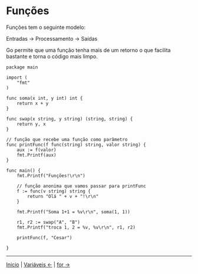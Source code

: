 # Funções

Funções tem o seguinte modelo:

Entradas -> Processamento -> Saídas

Go permite que uma função tenha mais de um retorno o que facilita bastante e torna o código mais limpo.

```
package main

import (
	"fmt"
)

func soma(x int, y int) int {
	return x + y
}

func swap(x string, y string) (string, string) {
	return y, x
}

// função que recebe uma função como parâmetro
func printFunc(f func(string) string, valor string) {
	aux := f(valor)
	fmt.Printf(aux)
}

func main() {
	fmt.Printf("Funções!\r\n")

	// função anonima que vamos passar para printFunc
	f := func(v string) string {
		return "Olá " + v + "!\r\n"
	}

	fmt.Printf("Soma 1+1 = %v\r\n", soma(1, 1))

	r1, r2 := swap("A", "B")
	fmt.Printf("troca 1, 2 = %v, %v\r\n", r1, r2)

	printFunc(f, "Cesar")

}
```

---
[Inicio](README.md) | [Variáveis <-](variaveis.md) | [for ->](for.md)
